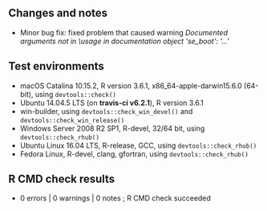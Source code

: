 ## Changes and notes
* Minor bug fix: fixed problem that caused warning *Documented arguments not in 
\usage in documentation object 'se_boot': '...'*

## Test environments
* macOS Catalina 10.15.2, R version 3.6.1, x86_64-apple-darwin15.6.0 (64-bit), 
using `devtools::check()`
* Ubuntu 14.04.5 LTS (on **travis-ci v6.2.1**), R version 3.6.1
* win-builder, using `devtools::check_win_devel()` and  `devtools::check_win_release()`
* Windows Server 2008 R2 SP1, R-devel, 32/64 bit, using `devtools::check_rhub()`
* Ubuntu Linux 16.04 LTS, R-release, GCC, using `devtools::check_rhub()`
* Fedora Linux, R-devel, clang, gfortran, using `devtools::check_rhub()`

## R CMD check results  
* 0 errors | 0 warnings | 0 notes ; R CMD check succeeded
